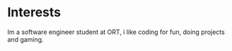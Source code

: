# Interests
Im a software engineer student at ORT, i like coding for fun, doing projects and gaming.
